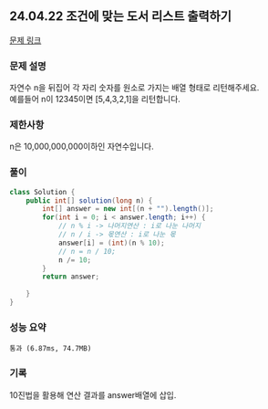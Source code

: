 ## 24.04.22 조건에 맞는 도서 리스트 출력하기
[문제 링크](https://school.programmers.co.kr/learn/courses/30/lessons/12932#)

### 문제 설명
자연수 n을 뒤집어 각 자리 숫자를 원소로 가지는 배열 형태로 리턴해주세요.  
예를들어 n이 12345이면 [5,4,3,2,1]을 리턴합니다.

### 제한사항
n은 10,000,000,000이하인 자연수입니다.

### 풀이

```java
class Solution {
    public int[] solution(long n) {
        int[] answer = new int[(n + "").length()];
        for(int i = 0; i < answer.length; i++) {
            // n % i -> 나머지연산 : i로 나눈 나머지
            // n / i -> 몫연산 : i로 나눈 몫
            answer[i] = (int)(n % 10);
            // n = n / 10;
            n /= 10;
        }
        return answer;
        
    }
}
```

### 성능 요약
	통과 (6.87ms, 74.7MB)

### 기록
10진법을 활용해 연산 결과를 answer배열에 삽입.
